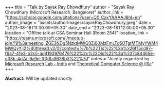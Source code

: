 +++
title = "Talk by Sayak Ray Chowdhury"
author = "Sayak Ray Chowdhury (Microsoft Research, Bangalore)"
author_link = "https://scholar.google.com/citations?user=Q0_CaxYAAAAJ&hl=en"
author_image = "assets/authorImages/sayakRayChowdhury.jpeg"
date = "2023-08-18T11:00:00+05:30"
date_end = "2023-08-18T12:00:00+05:30"
location = "Offline talk at CSA Seminar Hall (Room 254)"
location_link = "https://teams.microsoft.com/l/meetup-join/19%3ameeting_ZGE3NDg5NzktMWQ0Zi00MzFmLTg5OTgtMTMyYWM4MWQyYjI2%40thread.v2/0?context=%7b%22Tid%22%3a%226f15cd97-f6a7-41e3-b2c5-ad4193976476%22%2c%22Oid%22%3a%227c84465e-c38b-4d7a-9a9d-ff0dfa3638b3%22%7d"
notes = "Jointly organized by <a href = "https://www.microsoft.com/en-us/research/lab/microsoft-research-india/" target= "_blank">Microsoft Research Lab - India</a> and <a href='https://www.csa.iisc.ac.in/theoretical-computer-science/' target= "_blank">Theoretical Computer Science @ IISc</a>"
+++

<b>Abstract:</b>
Will be updated shortly